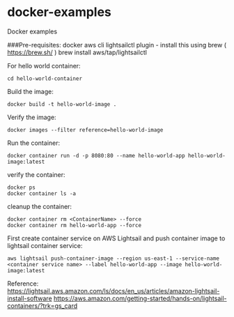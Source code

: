 # docker-examples
Docker examples

###Pre-requisites:
docker
aws cli
lightsailctl plugin - install this using brew ( https://brew.sh/ )
brew install aws/tap/lightsailctl


For hello world container:
```
cd hello-world-container
```

Build the image:
```
docker build -t hello-world-image .
```

Verify the image:
```
docker images --filter reference=hello-world-image
```

Run the container:
```
docker container run -d -p 8080:80 --name hello-world-app hello-world-image:latest
```
verify the container:
```
docker ps
docker container ls -a
```

cleanup the container:
```
docker container rm <ContainerName> --force
docker container rm hello-world-app --force
```

First create container service on AWS Lightsail and push container image to lightsail container service:
```
aws lightsail push-container-image --region us-east-1 --service-name <container service name> --label hello-world-app --image hello-world-image:latest
```

Reference:
https://lightsail.aws.amazon.com/ls/docs/en_us/articles/amazon-lightsail-install-software
https://aws.amazon.com/getting-started/hands-on/lightsail-containers/?trk=gs_card
